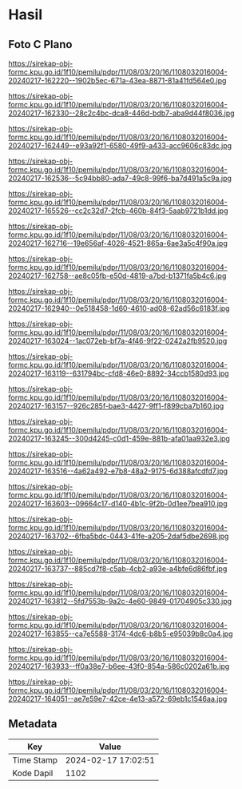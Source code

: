 # Hasil

## Foto C Plano

https://sirekap-obj-formc.kpu.go.id/1f10/pemilu/pdpr/11/08/03/20/16/1108032016004-20240217-162220--1902b5ec-671a-43ea-8871-81a41fd564e0.jpg

https://sirekap-obj-formc.kpu.go.id/1f10/pemilu/pdpr/11/08/03/20/16/1108032016004-20240217-162330--28c2c4bc-dca8-446d-bdb7-aba9d44f8036.jpg

https://sirekap-obj-formc.kpu.go.id/1f10/pemilu/pdpr/11/08/03/20/16/1108032016004-20240217-162449--e93a92f1-6580-49f9-a433-acc9606c83dc.jpg

https://sirekap-obj-formc.kpu.go.id/1f10/pemilu/pdpr/11/08/03/20/16/1108032016004-20240217-162536--5c94bb80-ada7-49c8-99f6-ba7d491a5c9a.jpg

https://sirekap-obj-formc.kpu.go.id/1f10/pemilu/pdpr/11/08/03/20/16/1108032016004-20240217-165526--cc2c32d7-2fcb-460b-84f3-5aab9721b1dd.jpg

https://sirekap-obj-formc.kpu.go.id/1f10/pemilu/pdpr/11/08/03/20/16/1108032016004-20240217-162716--19e656af-4026-4521-865a-6ae3a5c4f90a.jpg

https://sirekap-obj-formc.kpu.go.id/1f10/pemilu/pdpr/11/08/03/20/16/1108032016004-20240217-162758--ae8c05fb-e50d-4819-a7bd-b1371fa5b4c6.jpg

https://sirekap-obj-formc.kpu.go.id/1f10/pemilu/pdpr/11/08/03/20/16/1108032016004-20240217-162940--0e518458-1d60-4610-ad08-62ad56c6183f.jpg

https://sirekap-obj-formc.kpu.go.id/1f10/pemilu/pdpr/11/08/03/20/16/1108032016004-20240217-163024--1ac072eb-bf7a-4f46-9f22-0242a2fb9520.jpg

https://sirekap-obj-formc.kpu.go.id/1f10/pemilu/pdpr/11/08/03/20/16/1108032016004-20240217-163119--631794bc-cfd8-46e0-8892-34ccb1580d93.jpg

https://sirekap-obj-formc.kpu.go.id/1f10/pemilu/pdpr/11/08/03/20/16/1108032016004-20240217-163157--926c285f-bae3-4427-9ff1-f899cba7b160.jpg

https://sirekap-obj-formc.kpu.go.id/1f10/pemilu/pdpr/11/08/03/20/16/1108032016004-20240217-163245--300d4245-c0d1-459e-881b-afa01aa932e3.jpg

https://sirekap-obj-formc.kpu.go.id/1f10/pemilu/pdpr/11/08/03/20/16/1108032016004-20240217-163516--4a62a492-e7b8-48a2-9175-6d388afcdfd7.jpg

https://sirekap-obj-formc.kpu.go.id/1f10/pemilu/pdpr/11/08/03/20/16/1108032016004-20240217-163603--09664c17-d140-4b1c-9f2b-0d1ee7bea910.jpg

https://sirekap-obj-formc.kpu.go.id/1f10/pemilu/pdpr/11/08/03/20/16/1108032016004-20240217-163702--6fba5bdc-0443-41fe-a205-2daf5dbe2698.jpg

https://sirekap-obj-formc.kpu.go.id/1f10/pemilu/pdpr/11/08/03/20/16/1108032016004-20240217-163737--885cd7f8-c5ab-4cb2-a93e-a4bfe6d86fbf.jpg

https://sirekap-obj-formc.kpu.go.id/1f10/pemilu/pdpr/11/08/03/20/16/1108032016004-20240217-163812--5fd7553b-9a2c-4e60-9849-01704905c330.jpg

https://sirekap-obj-formc.kpu.go.id/1f10/pemilu/pdpr/11/08/03/20/16/1108032016004-20240217-163855--ca7e5588-3174-4dc6-b8b5-e95039b8c0a4.jpg

https://sirekap-obj-formc.kpu.go.id/1f10/pemilu/pdpr/11/08/03/20/16/1108032016004-20240217-163933--ff0a38e7-b6ee-43f0-854a-586c0202a61b.jpg

https://sirekap-obj-formc.kpu.go.id/1f10/pemilu/pdpr/11/08/03/20/16/1108032016004-20240217-164051--ae7e59e7-42ce-4e13-a572-69eb1c1546aa.jpg


## Metadata

| Key        | Value               |
| ---------- | ------------------- |
| Time Stamp | 2024-02-17 17:02:51 |
| Kode Dapil | 1102                |



